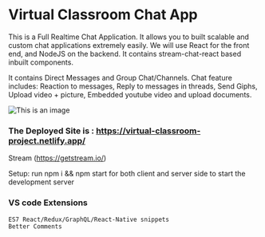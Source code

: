 # Virtual Classroom Chat App
This is a Full Realtime Chat Application.
It allows you to built scalable and custom chat applications extremely easily.
We will use React for the front end, and NodeJS on the backend.
It contains stream-chat-react based inbuilt components.

It contains Direct Messages and Group Chat/Channels.
Chat feature includes:
Reaction to messages, Reply to messages in threads, Send Giphs, Upload video + picture, Embedded youtube video and upload documents.

![This is an image](/../../../../github/docs/blob/main/client/public/chat-project.jpg)

### The Deployed Site is : https://virtual-classroom-project.netlify.app/

Stream (https://getstream.io/)



Setup: 
	run npm i && npm start for both client and server side to start the development server

### VS code Extensions
    ES7 React/Redux/GraphQL/React-Native snippets
	Better Comments

    
<!-- # Packages:

### Frontend
	stream-chat 
	stream-chat-react 
    universal-cookie
	axios

### Backend
	bcrypt 
	crypto (to create random cryprographic string)
	dotenv (for environment variables)
	express 
	getstream 
	stream-chat 
	nodemon 
	twilio (for sending live sms messages)
	Cors (for cross origin request)
 -->

<!-- test case
 username - sample1
 pw - test123 -->
